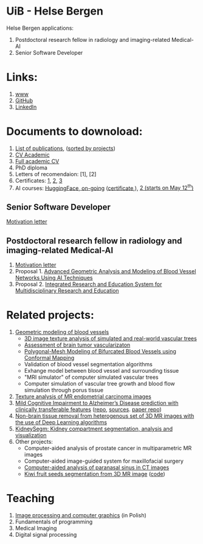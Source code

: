 # UiB - Helse Bergen
Helse Bergen applications:
1. Postdoctoral research fellow in radiology and imaging-related Medical-AI
1. Senior Software Developer


# Links:
1. [www](https://marekkoc.github.io)
2. [GitHub](https://github.com/marekkoc)
4. [LinkedIn](https://www.linkedin.com/in/marek-kocinski-285a64110/)

# Documents to downoload:
1. [List of publications](https://www.dropbox.com/scl/fi/ixwqcw3ozq5aj167dds4f/20250329_mk_List-of-publications.pdf?rlkey=rrk37t0sgcof9zi4m1bvdtdrc&st=ekoqq8gt&dl=0), ([sorted by projects](https://www.dropbox.com/scl/fi/i4timyhavrvcozmwyi2at/20250329_mk_List-of-publications-by-projects.pdf?rlkey=9a5mbkdk32801ne6itigdlris&st=3tdp6nzo&dl=0))
1. [CV Academic](https://www.dropbox.com/scl/fi/kybqbevrj89bdidexx90w/20250330_MKocinski_CV.pdf?rlkey=y1y2uijjhifv37f7y6pccv0hz&st=ogea3xsu&dl=0)
1. [Full academic CV](https://www.dropbox.com/scl/fi/6j2p7ebjx78ueg5mbzbva/20250329_MKocinski-CV-full.pdf?rlkey=aezirs2fr972vu7yup3a7lfqo&st=u8r09sdg&dl=0)
1. PhD diploma <!--(https://www.dropbox.com/scl/fi/ns5z8i1onai856futf374/2009_Kocinski_PhD-diploma-eng.pdf?rlkey=2zpssj6azc6tjxunsdtafo8z0&st=vbirqoue&dl=0) -->
1. Letters of recomendaion: [1]<!--(https://www.dropbox.com/scl/fi/vz78wkv0p5tn8fmx0j39k/20241030_AM_letter_of_recommendation.pdf?rlkey=rw7ihm8o7dmzqa88mqun51n2j&st=gedq46gs&dl=0)-->, [2]<!--(https://www.dropbox.com/scl/fi/otslverl4f2xiixx0f86m/20023_APrzekwas-CFDRC-Letter-of-Recommendation.jpg?rlkey=k3u3tkvmm1z3lrvd9pmacsxxo&st=wqg3489v&dl=0)-->
1. Certificates: [1](https://www.dropbox.com/scl/fi/46y2rmjzjoyzvmnx8ckch/2011_Enthought_Pythoni.pdf?rlkey=ro47oqupka42l6a89ck7kirio&st=d6dm8zv3&dl=0), [2](https://www.dropbox.com/scl/fi/ftmiirmpzurxx5v6avgtz/2025_HuggingFace-certificate-1.jpg?rlkey=muanfem2h02w9g78tctfrzau4&st=5sg8efhj&dl=0), [3](https://www.dropbox.com/scl/fi/upnave4nik0f7cpx6bgjx/20241122_Udemy-Object-oriented-programmig.pdf?rlkey=xx9ol10wloicz95y8p6dfwu12&st=kl6wqlt0&dl=0)
1. AI courses: [HuggingFace, on-going](https://huggingface.co/learn/agents-course/unit0/introduction) ([certificate](https://www.dropbox.com/scl/fi/ftmiirmpzurxx5v6avgtz/2025_HuggingFace-certificate-1.jpg?rlkey=muanfem2h02w9g78tctfrzau4&st=5sg8efhj&dl=0),), [2 (starts on May 12<sup>th</sup>)](https://github.com/marekkoc/uib-helse-bergen/blob/main/pdfs/AI_devs-3-Reloaded-B2B-EN.pdf)

## Senior Software Developer 

[Motivation letter](https://www.dropbox.com/scl/fi/cst79btriuczgo1e56111/20250331_MKocinski-UiB-MMIV-senior-software-developer.pdf?rlkey=jjitfcmtm18ptovl5ni3axbhw&st=zfkbaa27&dl=0)

## Postdoctoral research fellow in radiology and imaging-related Medical-AI
1. [Motivation letter](https://www.dropbox.com/scl/fi/ge2emh4h8i0yshit3h63e/20250401_MKocinski_post-doc.pdf?rlkey=hjvr0mlbht1uv0h9nj5f25olz&st=r7w1o7zs&dl=0)
2. Proposal 1. [Advanced Geometric Analysis and Modeling of Blood Vessel Networks
Using AI Techniques](https://www.dropbox.com/scl/fi/im8bk5c2d9xuffnp1g7n4/20250401_MMIV-proposal-1.pdf?rlkey=jhlc1f5owdhfrocodinro57yq&st=08urrixa&dl=0)
3. Proposal 2. [Integrated Research and Education System for Multidisciplinary Research and Education](https://www.dropbox.com/scl/fi/1jcqltdj8mn6j59hbxiwc/20250401_MMIV-proposal-2.pdf?rlkey=z5bz0rz0noycduky91c36bopd&st=6mvni9dy&dl=0)

# Related projects:
1. [Geometric modeling of blood vessels](https://github.com/marekkoc/blood-vessels-modeling)
   - [3D image texture analysis of simulated and real-world vascular trees](https://github.com/marekkoc/vascular-tree-3D-texture-analysis)
   - [Assessment of brain tumor vascularizaton](https://github.com/marekkoc/brain-tumor-vascularization/tree/main)
   - [Polygonal-Mesh Modeling of Bifurcated Blood Vessels using Conformal Mapping](https://github.com/marekkoc/VesselMesh3D-Conformal/tree/main)
   - Validation of blood vessel segmentation algorithms
   - Exhange model between blood vessel and surrounding tissue
   - "MRI simulator" of computer simulated vascular trees
   - Computer simulation of vascular tree growth and blood flow simulation through porus tissue   
1. [Texture analysis of MR endometrial carcinoma images](https://github.com/marekkoc/EndoMR-TextureAnalysis/tree/main)
1. [Mild Cognitive Impairment to Alzheimer’s Disease prediction with clinically transferable features](https://github.com/marekkoc/MCI-to-AD-Conversion-Predictors) ([repo](https://github.com/MMIV-ML/MCI-subgroups), [sources](https://github.com/MMIV-ML/MCI-subgroups/tree/master/src). [paper repo](https://github.com/marekkoc/Vik_et_al_FAQ-predictor-of-AD_paper-source-code))
1. [Non-brain tissue removal from heterogenous set of 3D MR images with the use of Deep Learning algorithms](https://github.com/marekkoc/2d-3d-unet-skullstripping)
1. [KidneySegm: Kidney compartment segmentation, analysis and visualization](https://github.com/MMIV-ML/KidneySegm)
1. Other projects:
    - Computer-aided analysis of prostate cancer in multiparametric MR images
    - Computer-aided image-guided system for maxillofacial surgery
    - [Computer-aided analysis of paranasal sinus in CT images](https://github.com/marekkoc/paranasal-sinus-analysis-in-ct)
    - [Kiwi fruit seeds segmentation from 3D MR image](https://github.com/marekkoc/Kiwi2021/) ([code](https://github.com/marekkoc/Kiwi2021/blob/main/kiwi-segm1.ipynb))


# Teaching
1. [Image processing and computer graphics](https://github.com/marekkoc/2016-2017_POiGK) (in Polish)
1. Fundamentals of programming
1. Medical Imaging
1. Digital signal processing
